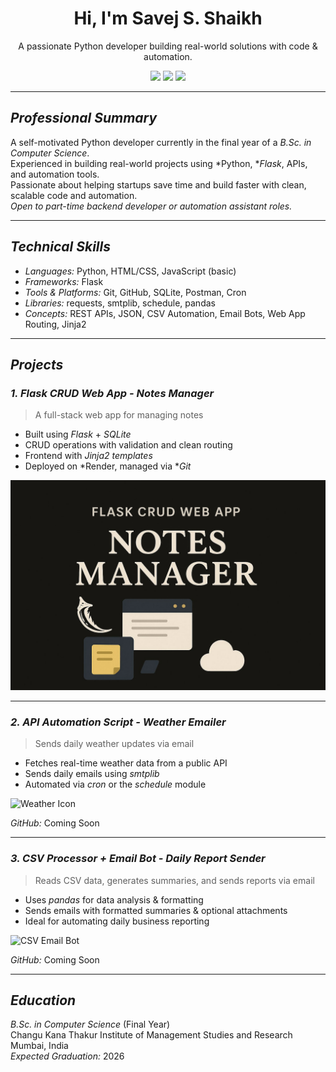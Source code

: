 <h1 align="center">Hi, I'm Savej S. Shaikh</h1>
<p align="center">
  A passionate Python developer building real-world solutions with code & automation.
</p>

<p align="center">
  <img src="https://img.shields.io/badge/Location-India-blue?style=flat-square" />
  <img src="https://img.shields.io/badge/Email-work.savej@gmail.com-green?style=flat-square" />
  <img src="https://img.shields.io/badge/GitHub-Coming_Soon-lightgrey?style=flat-square" />
</p>

---

## *Professional Summary*

A self-motivated Python developer currently in the final year of a *B.Sc. in Computer Science*.  
Experienced in building real-world projects using *Python, **Flask*, APIs, and automation tools.  
Passionate about helping startups save time and build faster with clean, scalable code and automation.  
*Open to part-time backend developer or automation assistant roles.*

---

## *Technical Skills*

- *Languages:* Python, HTML/CSS, JavaScript (basic)  
- *Frameworks:* Flask  
- *Tools & Platforms:* Git, GitHub, SQLite, Postman, Cron  
- *Libraries:* requests, smtplib, schedule, pandas  
- *Concepts:* REST APIs, JSON, CSV Automation, Email Bots, Web App Routing, Jinja2

---

## *Projects*

### *1. Flask CRUD Web App - Notes Manager*
> A full-stack web app for managing notes

- Built using *Flask* + *SQLite*
- CRUD operations with validation and clean routing
- Frontend with *Jinja2 templates*
- Deployed on *Render, managed via **Git*

![Flask Demo](https://github.com/savejshaikh/Savejshaikh-/blob/c7002640ea5281680d9850f8070f080fb46f68da/Flask.jpg)

---

### *2. API Automation Script - Weather Emailer*
> Sends daily weather updates via email

- Fetches real-time weather data from a public API
- Sends daily emails using *smtplib*
- Automated via *cron* or the *schedule* module

![Weather Icon](https://img.icons8.com/clouds/100/000000/cloud.png)

*GitHub:* Coming Soon

---

### *3. CSV Processor + Email Bot - Daily Report Sender*
> Reads CSV data, generates summaries, and sends reports via email

- Uses *pandas* for data analysis & formatting
- Sends emails with formatted summaries & optional attachments
- Ideal for automating daily business reporting

![CSV Email Bot](https://media.giphy.com/media/QBd2kLB5qDmysEXre9/giphy.gif)

*GitHub:* Coming Soon

---

## *Education*

*B.Sc. in Computer Science* (Final Year)  
Changu Kana Thakur Institute of Management Studies and Research  
Mumbai, India  
*Expected Graduation:* 2026
